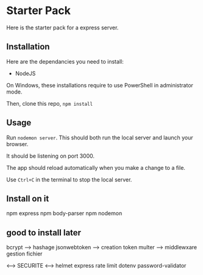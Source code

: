 # Starter Pack #

Here is the starter pack for a express server.

## Installation ## 

Here are the dependancies you need to install:
- NodeJS 

On Windows, these installations require to use PowerShell in administrator mode.

Then, clone this repo, `npm install`

## Usage ##

Run `nodemon server`. This should both run the local server and launch your browser.

It should be listening on port 3000.

The app should reload automatically when you make a change to a file.

Use `Ctrl+C` in the terminal to stop the local server.

## Install on it ## 

npm express 
npm body-parser
npm nodemon

## good to install later ##

bcrypt --> hashage
jsonwebtoken --> creation token
multer --> middlewxare gestion fichier

<--> SECURITE <-->
helmet
express rate limit
dotenv
password-validator